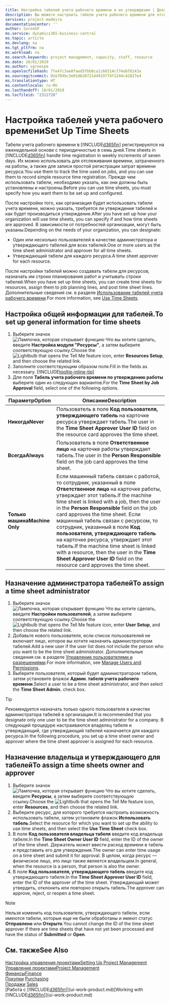 ```yaml
---
title: Настройка табелей учета рабочего времени и их утверждение | Документация Майкрософт
description: Вы можете настроить табели учета рабочего времени для отслеживания затраченного времени и использования ресурсов в работах, что помогает при управлении проектами, комплектации штата и планировании производственной мощности.
services: project-madeira
documentationcenter: ''
author: SorenGP
ms.service: dynamics365-business-central
ms.topic: article
ms.devlang: na
ms.tgt_pltfrm: na
ms.workload: na
ms.search.keywords: project management, capacity, staff, resource
ms.date: 10/01/2019
ms.author: sgroespe
ms.openlocfilehash: 7fe47c3ae0faed5fbb8ca1c60314c774abf8143a
ms.sourcegitcommit: 02e704bc3e01d62072144919774f1244c42827e4
ms.translationtype: HT
ms.contentlocale: ru-RU
ms.lasthandoff: 10/01/2019
ms.locfileid: "2312728"
---
```

# <a name="set-up-time-sheets"></a><span data-ttu-id="5de30-103">Настройка табелей учета рабочего времени</span><span class="sxs-lookup"><span data-stu-id="5de30-103">Set Up Time Sheets</span></span>
<span data-ttu-id="5de30-104">Табели учета рабочего времени в [!INCLUDE[d365fin](includes/d365fin_md.md)] регистрируются на еженедельной основе с периодичностью в семь дней.</span><span class="sxs-lookup"><span data-stu-id="5de30-104">Time sheets in [!INCLUDE[d365fin](includes/d365fin_md.md)] handle time registration in weekly increments of seven days.</span></span> <span data-ttu-id="5de30-105">Их можно использовать для отслеживания времени, затраченного на работы, а также для записи простой регистрации затрат времени ресурса.</span><span class="sxs-lookup"><span data-stu-id="5de30-105">You use them to track the time used on jobs, and you can use them to record simple resource time registration.</span></span> <span data-ttu-id="5de30-106">Прежде чем использовать табели, необходимо указать, как они должны быть установлены и настроены.</span><span class="sxs-lookup"><span data-stu-id="5de30-106">Before you can use time sheets, you must specify how you want them to be set up and configured.</span></span>

<span data-ttu-id="5de30-107">После настройки того, как организация будет использовать табели учета времени, можно указать, требуется ли утверждение табелей и как будет производиться утверждение.</span><span class="sxs-lookup"><span data-stu-id="5de30-107">After you have set up how your organization will use time sheets, you can specify if and how time sheets are approved.</span></span> <span data-ttu-id="5de30-108">В зависимости от потребностей организации, могут быть указаны:</span><span class="sxs-lookup"><span data-stu-id="5de30-108">Depending on the needs of your organization, you can designate:</span></span>

* <span data-ttu-id="5de30-109">Один или несколько пользователей в качестве администратора и утверждающего табелей для всех табелей.</span><span class="sxs-lookup"><span data-stu-id="5de30-109">One or more users as the time sheet administrator and approver for all time sheets.</span></span>
* <span data-ttu-id="5de30-110">Утверждающий табели для каждого ресурса.</span><span class="sxs-lookup"><span data-stu-id="5de30-110">A time sheet approver for each resource.</span></span>

<span data-ttu-id="5de30-111">После настройки табелей можно создавать табели для ресурсов, назначать им строки планирования работ и учитывать строки табелей.</span><span class="sxs-lookup"><span data-stu-id="5de30-111">When you have set up time sheets, you can create time sheets for resources, assign them to job planning lines, and post time sheet lines.</span></span> <span data-ttu-id="5de30-112">Дополнительные сведения см. в разделе [Использование табелей учета рабочего времени](projects-how-use-time-sheets.md).</span><span class="sxs-lookup"><span data-stu-id="5de30-112">For more information, see [Use Time Sheets](projects-how-use-time-sheets.md).</span></span>

## <a name="to-set-up-general-information-for-time-sheets"></a><span data-ttu-id="5de30-113">Настройка общей информации для табелей.</span><span class="sxs-lookup"><span data-stu-id="5de30-113">To set up general information for time sheets</span></span>
1. <span data-ttu-id="5de30-114">Выберите значок ![Лампочка, которая открывает функцию Что вы хотите сделать](media/ui-search/search_small.png "Что вы хотите сделать"), введите **Настройка модуля "Ресурсы"**, а затем выберите соответствующую ссылку.</span><span class="sxs-lookup"><span data-stu-id="5de30-114">Choose the ![Lightbulb that opens the Tell Me feature](media/ui-search/search_small.png "Tell me what you want to do") icon, enter **Resources Setup**, and then choose the related link.</span></span>  
2. <span data-ttu-id="5de30-115">Заполните соответствующим образом поля.</span><span class="sxs-lookup"><span data-stu-id="5de30-115">Fill in the fields as necessary.</span></span> [!INCLUDE[tooltip-inline-tip](includes/tooltip-inline-tip_md.md)]
3. <span data-ttu-id="5de30-116">Для поля **Табель учета рабочего времени по утверждению работы** выберите один из следующих вариантов.</span><span class="sxs-lookup"><span data-stu-id="5de30-116">For the **Time Sheet by Job Approval** field, select one of the following options.</span></span>

| <span data-ttu-id="5de30-117">Параметр</span><span class="sxs-lookup"><span data-stu-id="5de30-117">Option</span></span> | <span data-ttu-id="5de30-118">Описание</span><span class="sxs-lookup"><span data-stu-id="5de30-118">Description</span></span> |
| --- | --- |
| <span data-ttu-id="5de30-119">**Никогда**</span><span class="sxs-lookup"><span data-stu-id="5de30-119">**Never**</span></span> |<span data-ttu-id="5de30-120">Пользователь в поле **Код пользователя, утверждающего табель** на карточке ресурса утверждает табель.</span><span class="sxs-lookup"><span data-stu-id="5de30-120">The user in the **Time Sheet Approver User ID** field on the resource card approves the time sheet.</span></span> |
| <span data-ttu-id="5de30-121">**Всегда**</span><span class="sxs-lookup"><span data-stu-id="5de30-121">**Always**</span></span> |<span data-ttu-id="5de30-122">Пользователь в поле **Ответственное лицо** на карточке работы утверждает табель.</span><span class="sxs-lookup"><span data-stu-id="5de30-122">The user in the **Person Responsible** field on the job card approves the time sheet.</span></span> |
| <span data-ttu-id="5de30-123">**Только машина**</span><span class="sxs-lookup"><span data-stu-id="5de30-123">**Machine Only**</span></span> |<span data-ttu-id="5de30-124">Если машинный табель связан с работой, то сотрудник, указанный в поле **Ответственное лицо** на карточке работы, утверждает этот табель.</span><span class="sxs-lookup"><span data-stu-id="5de30-124">If the machine time sheet is linked with a job, then the user in the **Person Responsible** field on the job card approves the time sheet.</span></span> <span data-ttu-id="5de30-125">Если машинный табель связан с ресурсом, то сотрудник, указанный в поле **Код пользователя, утверждающего табель** на карточке ресурса, утверждает этот табель.</span><span class="sxs-lookup"><span data-stu-id="5de30-125">If the machine time sheet is linked with a resource, then the user in the **Time Sheet Approver User ID** field on the resource card approves the time sheet.</span></span> |

## <a name="to-assign-a-time-sheet-administrator"></a><span data-ttu-id="5de30-126">Назначение администратора табелей</span><span class="sxs-lookup"><span data-stu-id="5de30-126">To assign a time sheet administrator</span></span>
1. <span data-ttu-id="5de30-127">Выберите значок ![Лампочка, которая открывает функцию Что вы хотите сделать](media/ui-search/search_small.png "Что вы хотите сделать"), введите **Настройки пользователей**, а затем выберите соответствующую ссылку.</span><span class="sxs-lookup"><span data-stu-id="5de30-127">Choose the ![Lightbulb that opens the Tell Me feature](media/ui-search/search_small.png "Tell me what you want to do") icon, enter **User Setup**, and then choose the related link.</span></span>  
2. <span data-ttu-id="5de30-128">Добавьте нового пользователя, если список пользователей не включает лицо, которое вы хотите назначить администратором табелей.</span><span class="sxs-lookup"><span data-stu-id="5de30-128">Add a new user if the user list does not include the person who you want to be the time sheet administrator.</span></span> <span data-ttu-id="5de30-129">Дополнительные сведения см. в разделе [Управление пользователями и разрешениями](ui-how-users-permissions.md).</span><span class="sxs-lookup"><span data-stu-id="5de30-129">For more information, see [Manage Users and Permissions](ui-how-users-permissions.md).</span></span>
3. <span data-ttu-id="5de30-130">Выберите пользователя, который будет администратором табеля, затем установите флажок **Админ. табеля учета рабочего времени**.</span><span class="sxs-lookup"><span data-stu-id="5de30-130">Select a user to be a time sheet administrator, and then select the **Time Sheet Admin.** check box.</span></span>  

> [!TIP]  
>   <span data-ttu-id="5de30-131">Рекомендуется назначать только одного пользователя в качестве администратора табелей в организации.</span><span class="sxs-lookup"><span data-stu-id="5de30-131">It is recommended that you designate only one user to be the time sheet administrator for a company.</span></span> <span data-ttu-id="5de30-132">В следующей процедуре настраиваются владелец табеля и утверждающий, где утверждающий табелей назначается для каждого ресурса.</span><span class="sxs-lookup"><span data-stu-id="5de30-132">In the following procedure, you set up a time sheet owner and approver where the time sheet approver is assigned for each resource.</span></span>  

## <a name="to-assign-a-time-sheets-owner-and-approver"></a><span data-ttu-id="5de30-133">Назначение владельца и утверждающего для табелей</span><span class="sxs-lookup"><span data-stu-id="5de30-133">To assign a time sheets owner and approver</span></span>
1. <span data-ttu-id="5de30-134">Выберите значок ![Лампочка, которая открывает функцию Что вы хотите сделать](media/ui-search/search_small.png "Что вы хотите сделать"), введите **Ресурсы**, а затем выберите соответствующую ссылку.</span><span class="sxs-lookup"><span data-stu-id="5de30-134">Choose the ![Lightbulb that opens the Tell Me feature](media/ui-search/search_small.png "Tell me what you want to do") icon, enter **Resources**, and then choose the related link.</span></span>
2. <span data-ttu-id="5de30-135">Выберите ресурс, для которого требуется настроить возможность использовать табели, затем установите флажок **Использовать табель**.</span><span class="sxs-lookup"><span data-stu-id="5de30-135">Select the resource for which you want to set up the ability to use time sheets, and then select the **Use Time Sheet** check box.</span></span>  
3. <span data-ttu-id="5de30-136">В поле **Код пользователя владельца табеля** введите код владельца табеля.</span><span class="sxs-lookup"><span data-stu-id="5de30-136">In the **Time Sheet Owner User ID** field, enter the ID of the owner of the time sheet.</span></span> <span data-ttu-id="5de30-137">Держатель может ввести расход времени в табель и представить его для утверждения.</span><span class="sxs-lookup"><span data-stu-id="5de30-137">The owner can enter time usage on a time sheet and submit it for approval.</span></span> <span data-ttu-id="5de30-138">В целом, когда ресурс — физическое лицо, это лицо также является владельцем.</span><span class="sxs-lookup"><span data-stu-id="5de30-138">In general, when the resource is a person, that person is also the owner.</span></span>  
4. <span data-ttu-id="5de30-139">В поле **Код пользователя, утверждающего табель** введите код утверждающего табеля.</span><span class="sxs-lookup"><span data-stu-id="5de30-139">In the **Time Sheet Approver User ID** field, enter the ID of the approver of the time sheet.</span></span> <span data-ttu-id="5de30-140">Утверждающий может утвердить, отклонить или повторно открыть табель.</span><span class="sxs-lookup"><span data-stu-id="5de30-140">The approver can approve, reject, or reopen a time sheet.</span></span>  

> [!NOTE]  
>   <span data-ttu-id="5de30-141">Нельзя изменить код пользователя, утверждающего табели, если имеются табели, которые еще не были обработаны и имеют статус **Отправлено** или **Открыто**.</span><span class="sxs-lookup"><span data-stu-id="5de30-141">You cannot change the ID of the time sheet approver if there are time sheets that have not yet been processed and have the status of **Submitted** or **Open**.</span></span>

## <a name="see-also"></a><span data-ttu-id="5de30-142">См. также</span><span class="sxs-lookup"><span data-stu-id="5de30-142">See Also</span></span>
[<span data-ttu-id="5de30-143">Настройка управления проектами</span><span class="sxs-lookup"><span data-stu-id="5de30-143">Setting Up Project Management</span></span>](projects-setup-projects.md)  
[<span data-ttu-id="5de30-144">Управление проектами</span><span class="sxs-lookup"><span data-stu-id="5de30-144">Project Management</span></span>](projects-manage-projects.md)  
[<span data-ttu-id="5de30-145">Финансы</span><span class="sxs-lookup"><span data-stu-id="5de30-145">Finance</span></span>](finance.md)  
<span data-ttu-id="5de30-146">[Покупки](purchasing-manage-purchasing.md)       </span><span class="sxs-lookup"><span data-stu-id="5de30-146">[Purchasing](purchasing-manage-purchasing.md)       </span></span>  
<span data-ttu-id="5de30-147">[Продажи](sales-manage-sales.md)    </span><span class="sxs-lookup"><span data-stu-id="5de30-147">[Sales](sales-manage-sales.md)    </span></span>  
<span data-ttu-id="5de30-148">[Работа с [!INCLUDE[d365fin](includes/d365fin_md.md)]](ui-work-product.md)</span><span class="sxs-lookup"><span data-stu-id="5de30-148">[Working with [!INCLUDE[d365fin](includes/d365fin_md.md)]](ui-work-product.md)</span></span>  
